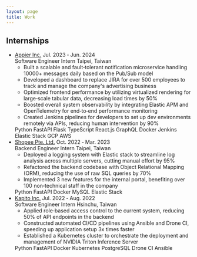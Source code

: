 ```yaml
---
layout: page
title: Work
---
```


## Internships

<div class="experience">
  <ul class="timeline">
    <li class="event">
      <div class="event-title">
        <a class="event-company" href="https://www.appier.com" target="_blank" rel="noopener noreferrer">Appier Inc.</a>
        <span class="event-time">Jul. 2023 ‑ Jun. 2024</span>
      </div>
      <div class="event-subtitle">
        <span class="event-position">Software Engineer Intern</span>
        <span class="event-location">Taipei, Taiwan</span>
      </div>
      <ul class="event-description">
        <li>Built a scalable and fault‑tolerant notification microservice handling 10000+ messages daily based on the Pub/Sub model</li>
        <li>Developed a dashboard to replace JIRA for over 500 employees to track and manage the company's advertising business</li>
        <li>Optimized frontend performance by utilizing virtualized rendering for large‑scale tabular data, decreasing load times by 50%</li>
        <li>Boosted overall system observability by integrating Elastic APM and OpenTelemetry for end‑to‑end performance monitoring</li>
        <li>Created Jenkins pipelines for developers to set up dev environments remotely via APIs, reducing human intervention by 90%</li>
      </ul>
      <div class="tags-container tags-container-work">
        <span class="tag">Python</span>
        <span class="tag">FastAPI</span>
        <span class="tag">Flask</span>
        <span class="tag">TypeScript</span>
        <span class="tag">React.js</span>
        <span class="tag">GraphQL</span>
        <span class="tag">Docker</span>
        <span class="tag">Jenkins</span>
        <span class="tag">Elastic Stack</span>
        <span class="tag">GCP</span>
        <span class="tag">AWS</span>
      </div>
    </li>
    <li class="event">
      <div class="event-title">
        <a class="event-company" href="https://www.sea.com/products/shopee" target="_blank" rel="noopener noreferrer">Shopee Pte. Ltd.</a>
        <span class="event-time">Oct. 2022 ‑ Mar. 2023</span>
      </div>
      <div class="event-subtitle">
        <span class="event-position">Backend Engineer Intern</span>
        <span class="event-location">Taipei, Taiwan</span>
      </div>
      <ul class="event-description">
        <li>Deployed a logging system with Elastic stack to streamline log analysis across multiple servers, cutting manual effort by 95%</li>
        <li>Refactored the backend codebase with Object Relational Mapping (ORM), reducing the use of raw SQL queries by 70%</li>
        <li>Implemented 3 new features for the internal portal, benefiting over 100 non‑technical staff in the company</li>
      </ul>
      <div class="tags-container tags-container-work">
        <span class="tag">Python</span>
        <span class="tag">FastAPI</span>
        <span class="tag">Docker</span>
        <span class="tag">MySQL</span>
        <span class="tag">Elastic Stack</span>
      </div>
    </li>
    <li class="event">
      <div class="event-title">
        <a class="event-company" href="https://www.kapito.ai" target="_blank" rel="noopener noreferrer">Kapito Inc.</a>
        <span class="event-time">Jul. 2022 ‑ Aug. 2022</span>
      </div>
      <div class="event-subtitle">
        <span class="event-position">Software Engineer Intern</span>
        <span class="event-location">Hsinchu, Taiwan</span>
      </div>
      <ul class="event-description">
        <li>Applied role‑based access control to the current system, reducing 50% of API endpoints in the backend</li>
        <li>Constructed automated CI/CD pipelines using Ansible and Drone CI, speeding up application setup 3x times faster</li>
        <li>Established a Kubernetes cluster to orchestrate the deployment and management of NVIDIA Triton Inference Server</li>
      </ul>
      <div class="tags-container tags-container-work">
        <span class="tag">Python</span>
        <span class="tag">FastAPI</span>
        <span class="tag">Docker</span>
        <span class="tag">Kubernetes</span>
        <span class="tag">PostgreSQL</span>
        <span class="tag">Drone CI</span>
        <span class="tag">Ansible</span>
      </div>
    </li>
  </ul>
</div>
